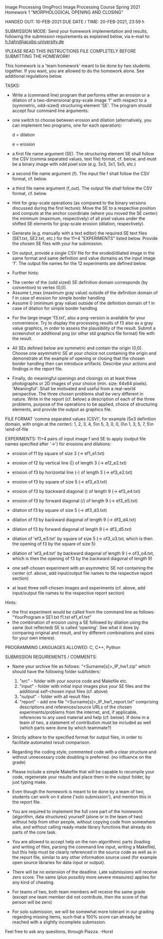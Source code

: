 Image Processing (ImgProc) 
Image Processing Course Spring 2021
Homework 1 "MORPHOLOGICAL OPENING AND CLOSING"


HANDED OUT: 10-FEB-2021
DUE DATE / TIME: 20-FEB-2021, 23:59 h


SUBMISSION MODE:
Send your homework implementation and results, following the submission requirements as explained below, via e-mail to: 
h.hahn@jacobs-university.de

!PLEASE READ THIS INSTRUCTIONS FILE COMPLETELY BEFORE SUBMITTING THE HOMEWORK!

This homework is a 'team homework' meant to be done by two students together. If you want, you are allowed to do the homework alone. See additional regulations below.


TASKS:

* Write a (command line) program that performs either an erosion or a dilation of a two-dimensional gray-scale image 'f' with respect to a (symmetric, odd-sized) structuring element 'SE'. The program should accept four command line arguments: 
 - one switch to choose between erosion and dilation (alternatively, you can implement two programs, one for each operation):

   d = dilation 

   e = erosion 
- a first file name argument (SE).
  The structuring element SE shall follow the CSV (comma separated values, text file) format, cf. below, and must be a binary image with odd pixel size (e.g. 3x3, 3x1, 5x5, etc.)
 - a second file name argument (f).  The input file f shall follow the CSV format, cf. below.
 - a third file name argument (f_out).  The output file shall follow the CSV format, cf. below.

* Hint for gray-scale operations (as compared to the binary versions discussed during the first lecture): Move the SE to a respective position and compute at the anchor coordinate (where you moved the SE center) the minimum (maximum, respectively) of all pixel values under the shifted SE elements for gray-scale erosion (dilation, respectively).

* Generate (e.g. manually with a text editor) the required SE text files (SE1.txt, SE2.txt, etc.) for the 11+4 "EXPERIMENTS" listed below. Provide the chosen SE files with your hw submission.

* On output, provide a single CSV file for the eroded/dilated image in the same format and same definition and value domains as the input image 'f'. The output file names for the 12 experiments are defined below.
 
* Further hints: 
 - The center of the (odd sized) SE definition domain corresponds (by convention) to vertex (0,0).
 - Assume t_max (maximum gray value) outside of the definition domain of f in case of erosion for simple border handling
 - Assume 0 (minimum gray value) outside of the definition domain of f in case of dilation for simple border handling

* For the large image 'f3.txt', also a png-version is available for your convenience. Try to display the processing results of f3 also as a gray value graphics, in order to assess the plausibility of the result. Submit a screenshot or additional png (or other std graphics file format) file with the result.

* All SEs defined below are symmetric and contain the origin (0,0). Choose one asymmetric SE at your choice not containing the origin and demonstrate at the example of opening or closing that the chosen border handling then can introduce artifacts. Describe your actions and findings in the report file.

* Finally, do meaningful openings and closings on at least three photographs or 2D images of your choice (min. size: 64x64 pixels). 'Meaningful': Shall be motivated and useful from a real-world perspective. The three chosen problems shall be very different in nature. Write in the report (cf. below) a description of each of the three problems, purpose of the operations to be applied, choice of structuring elements, and provide the output as graphics file.


FILE FORMAT 'comma separated values (CSV)', for example (5x3 definition domain, with origin at the center):
1, 2, 3, 4, 5\n
5, 3, 0, 0, 0\n
1, 3, 5, 7, 5\n
\end-of-file


EXPERIMENTS: 11+4 pairs of input image f and SE to apply (output file names specified after '->') for erosions and dilations:

* erosion of f1 by square of size 3 (-> ef1_e1.txt)
* erosion of f2 by vertical line (|) of length 3 (-> ef2_e2.txt)
* erosion of f3 by horizontal line (-) of length 3 (-> ef3_e2.txt)
* erosion of f3 by square of size 5 (-> ef3_e3.txt)
* erosion of f3 by backward diagonal (\) of length 9 (-> ef3_e4.txt)
* erosion of f3 by forward diagonal (/) of length 9 (-> ef3_e5.txt)

* dilation of f3 by square of size 5 (-> df3_d3.txt)
* dilation of f3 by backward diagonal of length 9 (-> df3_d4.txt)
* dilation of f3 by forward diagonal of length 9 (-> df3_d5.txt)
* dilation of 'ef3_e3.txt' by square of size 5 (-> of3_o3.txt, which is then the opening of f3 by the square of size 5)
* dilation of 'ef3_e4.txt' by backward diagonal of length 9 (-> of3_o4.txt, which is then the opening of f3 by the backward diagonal of length 9)

* one self-chosen experiment with an asymmetric SE not containing the center (cf. above, add input/output file names to the respective report section)
* at least three self-chosen images and experiments (cf. above, add input/output file names to the respective report section)

Hints: 
 - the first experiment would be called from the command line as follows: "YourProgram e SE1.txt f1.txt ef1_e1.txt"
 - the combination of erosion using a SE followed by dilation using the same (but reflected) SE is called 'opening'. See what it does by comparing original and result, and try different combinations and sizes for your own interest. 


PROGRAMMING LANGUAGES ALLOWED:
C, C++, Python


SUBMISSION REQUIREMENTS / COMMENTS:

* Name your archive file as follows: "<Surname[s]>_IP_hw1.zip" which should have the following folder subfolders:
   1. "src"  - folder with your source code and Makefile etc.
   2. "input" - folder with initial input images plus your SE files and the additional self-chosen input files (cf. above)
   3. "output" - folder with all result files 
   4. "report" - add one file "<Surname[s]>_IP_hw1_report.txt" comprising descriptions and references/source URLs of the chosen experiments/problems from the internet, and, if applicable, references to any used material and help (cf. below). If done in a team of two, a statement of contribution must be included as well (which parts were done by which teammate?)

* Strictly adhere to the specified format for output files, in order to facilitate automated result comparison.
	
* Regarding the coding style, commented code with a clear structure and without unnecessary code doubling is preferred. (no influence on the grade)

* Please include a simple Makefile that will be capable to recompile your code, regenerate your results and place them in the output folder, by just typing make.

* Even though the homework is meant to be done by a team of two, students can work on it alone ('solo submission'), and mention this in the report file. 

* You are required to implement the full core part of the homework (algorithm, data structures) yourself (alone or in the team of two) without help from other people, without copying code from somewhere else, and without calling ready-made library functions that already do parts of the core task. 

* You are allowed to accept help on the non-algorithmic parts (loading and writing of files, parsing the command line input, writing a Makefile), but this help must be clearly referenced in the source code as well as in the report file, similar to any other information source used (for example open source libraries for data input or output). 

* There will be no extension of the deadline. Late submissions will receive zero score. The same (plus possibly more severe measures) applies for any kind of cheating.

* For teams of two, both team members will receive the same grade (except one team member did not contribute, then the score of that person will be zero)

* For solo submission, we will be somewhat more tolerant in our grading regarding missing items, such that a 100% score can already be reached with a slightly incomplete submission.


Feel free to ask any questions, through Piazza.
-Horst